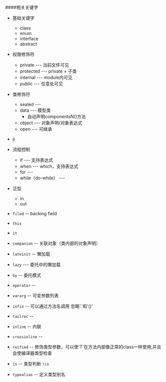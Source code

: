 ####相关关键字
* 基础关键字
    * class
    * enum
    * interface
    * abstract
    
* 权限修饰符
    * private    --- 当前文件可见
    * protected  --- private + 子类
    * internal   --- module内可见
    * public     --- 任意处可见
   
   
* 类修饰符
    * sealed   --- 
    * data     --- 模型类
        * 自动声明componentsN()方法
    * object   --- 对象声明/对象表达式
    * open     --- 可继承

* `@`

* 流程控制
    * if      --- 支持表达式
    * when    --- which，支持表达式
    * for     ---
    * while（do-while） --- 
    
* 泛型
    * in
    * out

* `filed` -- backing field

* `this`

* `it`

* `companion` -- 关联对象（类内部的对象声明）
 
* `lateinit` -- 懒加载
* `lazy` --- 委托中的懒加载

* `by` -- 委托模式

* `operator` -- 

* `vararg` -- 可变参数列表

* `infix` -- 可以通过方法名调用 忽略'.'和'()'

* `tailrec` --

* `inline` -- 内联

* `crossinline` -- 

* `reified` -- 修饰类型参数，可以使'T'在方法内部像正常的class一样使用,并且会使编译器类型检查

* `is` -- 类型判断 `!is`

* `typealias` -- 定义类型别名

